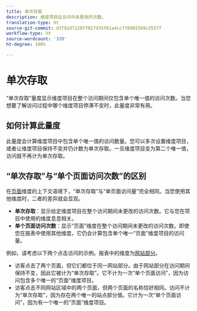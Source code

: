 ```yaml
---
title: 单次存取
description: 维度项目在访问中未更改的次数。
translation-type: ht
source-git-commit: d3f92d72207f027d35f81a4ccf70d01569c3557f
workflow-type: ht
source-wordcount: '339'
ht-degree: 100%

---
```



# 单次存取

“单次存取”量度显示维度项目在整个访问期间仅包含单个唯一值的访问次数。当您想要了解访问过程中哪个维度项目停滞不变时，此量度非常有用。

## 如何计算此量度

此量度会计算维度项目中包含单个唯一值的访问数量。您可以多次设置维度项目，或者让维度项目保持不变并仍计数为单次存取。一旦维度项目变为第二个唯一值，访问就不再计为单次存取。

## “单次存取”与“单个页面访问次数”的区别

在[页面](../dimensions/page.md)维度的上下文语境下，“单次存取”与“单页面访问量”完全相同。当您使用其他维度时，二者的差异就会显现。

* **单次存取**：显示给定维度项目在整个访问期间未更改的访问次数。它与您在项目中使用的维度息息相关。
* **单个页面访问次数**：显示“页面”维度在整个访问期间未更改的访问次数。即使您在报表中使用其他维度，它仍会计算包含单个唯一“页面”维度项目的访问量。

例如，请考虑以下两个点击访问的示例。报表中的维度为[网站部分](../dimensions/site-section.md)。

* 访客点击了两个页面，但它们都位于同一网站部分。由于网站部分在访问期间保持不变，因此它被计为“单次存取”。它不计为一次“单个页面访问”，因为访问包含多个唯一的“页面”维度项目。
* 访客点击不同网站区域中的两个页面，但两个页面的名称恰好相同。访问不计为“单次存取”，因为存在两个唯一的站点部分值。它计为一次“单个页面访问”，因为有一个唯一的“页面”维度项目。
